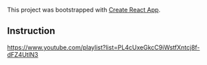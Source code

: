 This project was bootstrapped with [Create React App](https://github.com/facebook/create-react-app).

## Instruction
https://www.youtube.com/playlist?list=PL4cUxeGkcC9iWstfXntcj8f-dFZ4UtlN3

